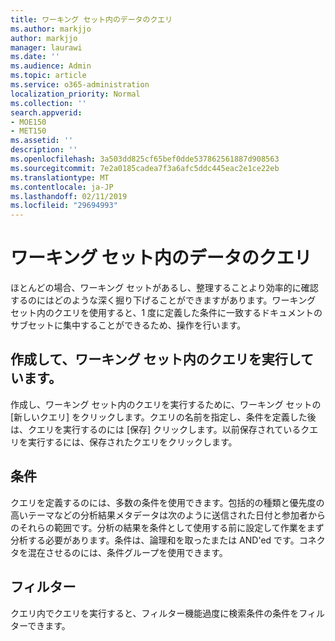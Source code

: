 ```yaml
---
title: ワーキング セット内のデータのクエリ
ms.author: markjjo
author: markjjo
manager: laurawi
ms.date: ''
ms.audience: Admin
ms.topic: article
ms.service: o365-administration
localization_priority: Normal
ms.collection: ''
search.appverid:
- MOE150
- MET150
ms.assetid: ''
description: ''
ms.openlocfilehash: 3a503dd825cf65bef0dde537862561887d908563
ms.sourcegitcommit: 7e2a0185cadea7f3a6afc5ddc445eac2e1ce22eb
ms.translationtype: MT
ms.contentlocale: ja-JP
ms.lasthandoff: 02/11/2019
ms.locfileid: "29694993"
---
```

# <a name="query-the-data-in-a-working-set"></a>ワーキング セット内のデータのクエリ

ほとんどの場合、ワーキング セットがあるし、整理することより効率的に確認するのにはどのような深く掘り下げることができますがあります。ワーキング セット内のクエリを使用すると、1 度に定義した条件に一致するドキュメントのサブセットに集中することができるため、操作を行います。

## <a name="creating-and-running-a-query-within-a-working-set"></a>作成して、ワーキング セット内のクエリを実行しています。

作成し、ワーキング セット内のクエリを実行するために、ワーキング セットの [新しいクエリ] をクリックします。クエリの名前を指定し、条件を定義した後は、クエリを実行するのには [保存] クリックします。以前保存されているクエリを実行するには、保存されたクエリをクリックします。

## <a name="conditions"></a>条件

クエリを定義するのには、多数の条件を使用できます。包括的の種類と優先度の高いテーマなどの分析結果メタデータは次のように送信された日付と参加者からのそれらの範囲です。分析の結果を条件として使用する前に設定して作業をまず分析する必要があります。条件は、論理和を取ったまたは AND'ed です。コネクタを混在させるのには、条件グループを使用できます。

## <a name="filters"></a>フィルター
クエリ内でクエリを実行すると、フィルター機能過度に検索条件の条件をフィルターできます。


